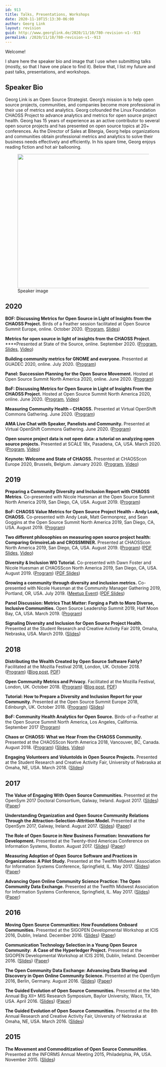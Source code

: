 ```yaml
---
id: 913
title: Talks, Presentations, Workshops
date: 2020-11-10T15:13:30-06:00
author: Georg Link
layout: revision
guid: http://www.georglink.de/2020/11/10/780-revision-v1--913
permalink: /2020/11/10/780-revision-v1--913
---
```

Welcome!

I share here the speaker bio and image that I use when submitting talks (mostly, so that I have one place to find it). Below that, I list my future and past talks, presentations, and workshops.

## Speaker Bio

Georg Link is an Open Source Strategist. Georg’s mission is to help open source projects, communities, and companies become more professional in their use of metrics and analytics. Georg cofounded the Linux Foundation CHAOSS Project to advance analytics and metrics for open source project health. Georg has 15 years of experience as an active contributor to several open source projects and has presented on open source topics at 20+ conferences. As the Director of Sales at Bitergia, Georg helps organizations and communities obtain professional metrics and analytics to solve their business needs effectively and efficiently. In his spare time, Georg enjoys reading fiction and hot air ballooning.

<div class="wp-block-image">
  <figure class="aligncenter"><img loading="lazy" width="432" height="432" src="http://www.georglink.de/media/2019/12/Georg-Link_square.png" alt="" class="wp-image-875" srcset="http://www.georglink.de/media/2019/12/Georg-Link_square.png 432w, http://www.georglink.de/media/2019/12/Georg-Link_square-150x150.png 150w, http://www.georglink.de/media/2019/12/Georg-Link_square-300x300.png 300w" sizes="(max-width: 432px) 100vw, 432px" /><figcaption>Speaker image</figcaption></figure>
</div>

## 2020

**BOF: Discussing Metrics for Open Source in Light of Insights from the CHAOSS Project.** Birds of a Feather session facilitated at Open Source Summit Europe, online. October 2020. ([Program](https://sched.co/eCC1), [Slides](https://drive.google.com/file/d/1kodHbrI_IZPjUJP97Dh1CqO_Mau87ii6/view?usp=sharing))

**Metrics for open source in light of insights from the CHAOSS Project**. ****Presented at State of the Source, online. September 2020. ([Program](https://eventyay.com/e/8fa7fd14/session/6263), [Slides](https://drive.google.com/file/d/1mY53dAuI2U9NENMZCW8rPJPnavmxIsqZ/view?usp=sharing), [Video](https://www.youtube.com/watch?v=8YXbxiZ1dpM))

**Building community metrics for GNOME and everyone.** Presented at GUADEC 2020, online. July 2020. ([Program](https://events.gnome.org/event/1/contributions/73/))

**Panel: Succession Planning for the Open Source Movement.** Hosted at Open Source Summit North America 2020, online. June 2020. ([Program](https://ossna2020.sched.com/event/c3WK/panel-succession-planning-for-the-open-source-movement-georg-link-bitergia-dawn-foster-vmware-michael-downey-digital-impact-alliance-dial-at-the-united-nations-foundation-maria-cruz-google?iframe=no&w=100%&sidebar=yes&bg=no))

**BoF: Discussing Metrics for Open Source in Light of Insights From the CHAOSS Project.** Hosted at Open Source Summit North America 2020, online. June 2020. ([Program](https://ossna2020.sched.com/event/c3T5/bof-discussing-metrics-for-open-source-in-light-of-insights-from-the-chaoss-project-georg-link-bitergia), [Video](https://www.youtube.com/watch?v=zmpWnJzTPec))

**Measuring Community Health &#8211; CHAOSS.** Presented at Virtual OpenShift Commons Gathering. June 2020. ([Program](https://commons.openshift.org/gatherings/Community_Development_2020.html))

**AMA Live Chat with Speaker, Panelists and Community.** Presented at Virtual OpenShift Commons Gathering. June 2020. ([Program](https://commons.openshift.org/gatherings/Community_Development_2020.html))

**Open source project data is not open data: a tutorial on analyzing open source projects.** Presented at SCALE 18x, Pasadena, CA, USA. March 2020. ([Program](https://www.socallinuxexpo.org/scale/18x/presentations/open-source-project-data-not-open-data-tutorial-analyzing-open-source), [Video](https://www.youtube.com/watch?v=iMkgqF5N7Sc))

**Keynote: Welcome and State of CHAOSS.** Presented at CHAOSScon Europe 2020, Brussels, Belgium. January 2020. ([Program](https://chaoss.community/CHAOSScon-2020-EU/), [Video](https://www.youtube.com/watch?v=v02f80LHhds))

## 2019

**Preparing a Community Diversity and Inclusion Report with CHAOSS Metrics**. Co-presented with Nicole Huesman at the Open Source Summit North America 2019, San Diego, CA, USA. August 2019. ([Program](https://sched.co/PURT))

**BoF: CHAOSS Value Metrics for Open Source Project Health &#8211; Andy Leak, CHAOSS.** Co-presented with Andy Leak, Matt Germonprez, and Sean <g class="gr_ gr\_64 gr-alert gr\_gramm gr\_inline\_cards gr\_disable\_anim_appear Style multiReplace" id="64" data-gr-id="64">Goggins at</g> the Open Source Summit North America 2019, San Diego, CA, USA. August 2019. ([Program](https://sched.co/PURQ)) 

**Two different philosophies on measuring open source project health: Comparing GrimoireLab and CROSSMINER.** Presented at CHAOSScon North America 2019, San Diego, CA, USA. August 2019. ([Program](https://chaoss.community/chaosscon-2019-na/)) ([PDF Slides](http://www.georglink.de/media/2019/08/Cosentino-Link_CROSSMINER-and-GrimoireLab.pdf), [Video](https://www.youtube.com/watch?v=NaC2obrH8vg&list=PL60k37cxI-HQFToQaCMH3qODnLserBwev))

**Diversity & Inclusion WG Tutorial.** Co-presented with Dawn Foster and Nicole Huesman at CHAOSScon North America 2019, San Diego, CA, USA. August 2019. ([Program](https://chaoss.community/chaosscon-2019-na/)) ([PDF Slides](http://www.georglink.de/media/2019/08/Foster-Huesman-Link_DI-Tutorial.pdf))

**Growing a community through diversity and inclusion metrics.** Co-presented with Nicole Huesman at the Community Manager Gathering 2019, Portland, OR, USA. July 2019. ([Meetup Event](https://www.meetup.com/Community-Manager-Meetup/events/260853795/)) ([PDF Slides](http://www.georglink.de/media/2019/07/2019osconGrowingCommunityThroughDiversityMetrics.pdf))

**Panel Discussion: Metrics That Matter: Forging a Path to More Diverse, Inclusive Communities.** Open Source Leadership Summit 2019, Half Moon Bay, CA, USA. March 2019. ([Program](https://sched.co/LG3N))

**Signaling Diversity and Inclusion for Open Source Project Health.** Presented at the Student Research and Creative Activity Fair 2019, Omaha, Nebraska, USA. March 2019. ([Slides](http://www.georglink.de/media/2019/03/Link-2019-Signaling-Diversity-and-Inclusion-for-Open-Source-Project-Health.pdf))

## 2018

**Distributing the Wealth Created by Open Source Software Fairly?** Facilitated at the Mozilla Festival 2018, London, UK. October 2018. ([Program](https://guidebook.com/guide/147793/event/21682514/)) ([Blog post](https://opensource.com/article/18/12/wealth-open-source-distributed), [PDF](http://www.georglink.de/media/2019/02/2018blog-Distributing-the-wealth-created-by-open-source-sof.pdf))

**Open Community Metrics and Privacy.** Facilitated at the Mozilla Festival, London, UK. October 2018. ([Program](https://guidebook.com/guide/147793/event/21682579/)) ([Blog post](https://chaoss.community/blog-post/2018/11/08/open-community-metrics-and-privacy-mozfest18-recap/), [PDF](http://www.georglink.de/media/2019/02/2018blog-Open-Community-Metrics-and-Privacy.pdf))

**Tutorial: How to Prepare a Diversity and Inclusion Report for your Community.** Presented at the Open Source Summit Europe 2018, Edinburgh, UK. October 2018. ([Program](https://sched.co/FxYK)) ([Slides](http://www.georglink.de/media/2019/02/2018osseu-Tutorial-How-to-Prepare-a-Diversity-and-Inclusion.pdf))

**BoF: Community Health Analytics for Open Source.** Birds-of-a-Feather at the Open Source Summit North America, Los Angeles, California. September 2017 ([Program](http://sched.co/BCsP))

**Chaos or CHAOSS: What we Hear From the CHAOSS Community.** Presented at the CHAOSScon North America 2018, Vancouver, BC, Canada. August 2018. ([Program](https://chaoss.community/chaosscon-2018-na/)) ([Slides](http://www.georglink.de/media/2019/02/2018chaossconna-Chaos-or-CHAOSS-What-we-hear-from-the-CHAOSS-Comm.pdf), [Video](https://www.youtube.com/watch?v=Z-T9Rt4HPII))

**Engaging Volunteers and Voluntolds in Open Source Projects.** Presented at the Student Research and Creative Activity Fair, University of Nebraska at Omaha, NE, USA. March 2018. ([Slides](http://www.georglink.de/media/2019/02/2018slides-Engaging-volunteers-and-voluntolds-in-open-source-.pdf))

## 2017

**The Value of Engaging With Open Source Communities.** Presented at the OpenSym 2017 Doctoral Consortium, Galway, Ireland. August 2017. ([Slides](http://www.georglink.de/media/2019/02/2017slides-The-value-of-engaging-with-open-source-communities.pdf)) ([Paper](http://www.georglink.de/media/2019/02/2017paper-The-value-of-engaging-with-open-source-communities.pdf))

**Understanding Organization and Open Source Community Relations Through the Attraction-Selection-Attrition Model.** Presented at the OpenSym 2017, Galway, Ireland. August 2017. ([Slides](http://www.georglink.de/media/2019/02/2017slides-Understanding-organization-and-open-source-communi.pdf)) ([Paper](http://www.georglink.de/media/2019/02/2017paper-Understanding-organization-and-open-source-communi.pdf))

**The Role of Open Source in New Business Formation: Innovations for Development.** Presented at the Twenty-third Americas Conference on Information Systems, Boston. August 2017. ([Slides](http://www.georglink.de/media/2019/02/2017slides-The-role-of-open-source-in-new-business-formation.pdf)) ([Paper](http://www.georglink.de/media/2019/02/2017paper-The-role-of-open-source-in-new-business-formation.pdf))

**Measuring Adoption of Open Source Software and Practices in Organizations: A Pilot Study.** Presented at the Twelfth Midwest Association for Information Systems Conference, Springfield, IL. May 2017. ([Slides](http://www.georglink.de/media/2019/02/2017slides-Measuring-adoption-of-open-source-software-and-pra.pdf)) ([Paper](http://www.georglink.de/media/2019/02/2017paper-Measuring-adoption-of-open-source-software-and-practices-in-organizations.pdf))

**Advancing Open Online Community Science Practice: The Open Community Data Exchange.** Presented at the Twelfth Midwest Association for Information Systems Conference, Springfield, IL. May 2017. ([Slides](http://www.georglink.de/media/2019/02/2017slides-Advancing-open-online-community-science-practice-.pdf)) ([Paper](http://www.georglink.de/media/2019/02/2017paper-Advancing-open-online-community-science-practice.pdf))

## 2016

**Moving Open Source Communities: How Foundations Onboard Communities.** Presented at the SIGOPEN Developmental Workshop at ICIS 2016, Dublin, Ireland. December 2016. ([Slides](http://www.georglink.de/media/2019/02/2016slides-Moving-Open-Source-Communities-How-Foundations-O.pdf)) ([Paper](http://www.georglink.de/media/2019/02/2016paper-Moving-Open-Source-Communities-How-Foundations-O.pdf))

**Communication Technology Selection in a Young Open Source Community:&nbsp; A Case of the Hyperledger Project.** Presented at the SIGOPEN Developmental Workshop at ICIS 2016, Dublin, Ireland. December 2016. ([Slides](http://www.georglink.de/media/2019/02/2016slides-Communication-Technology-Selection-in-a-Young-Open.pdf)) ([Paper](http://www.georglink.de/media/2019/02/2016paper-Communication-Technology-Selection-in-a-Young-Open.pdf))

**The Open Community Data Exchange: Advancing Data Sharing and Discovery in Open Online Community Science.** Presented at the OpenSym 2016, Berlin, Germany. August 2016. ([Slides](http://www.georglink.de/media/2019/02/2017slides-The-Open-Community-Data-Exchange-Advancing-Data-S.pdf)) ([Paper](http://www.georglink.de/media/2019/02/2017paper-The-Open-Community-Data-Exchange-Advancing-Data-S.pdf))

**The Guided Evolution of Open Source Communities.** Presented at the 14th Annual Big&nbsp;XII+&nbsp;MIS&nbsp;Research&nbsp;Symposium, Baylor University, Waco, TX, USA. April 2016. ([Slides](http://www.georglink.de/media/2019/02/2016slides-baylor-The-Guided-Evolution-of-Open-Source-Communities.pdf)) ([Paper](http://www.georglink.de/media/2019/02/2016paper-baylor-The-Guided-Evolution-of-Open-Source-Communities.pdf))

**The Guided Evolution of Open Source Communities.** Presented at the 8th Annual Research and Creative Activity Fair, University of Nebraska at Omaha, NE, USA. March 2016. ([Slides](http://www.georglink.de/media/2019/02/2016slides-rcaf-The-Guided-Evolution-of-Open-Source-Communities.pdf))

## 2015

**The Movement and Commoditization of Open Source Communities**. Presented at the INFORMS Annual Meeting 2015, Philadelphia, PA, USA. November 2015. ([Slides](http://www.georglink.de/media/2019/02/2015slides-The-Movement-and-Commoditization-of-Open-Source-Communities.pdf))